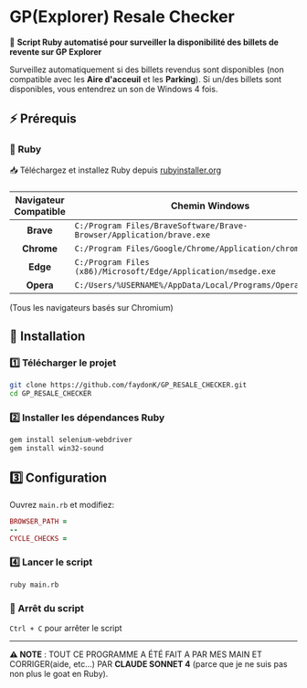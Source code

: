 
# GP(Explorer) Resale Checker

🤖 **Script Ruby automatisé pour surveiller la disponibilité des billets de revente sur GP Explorer**

Surveillez automatiquement si des billets revendus sont disponibles (non compatible avec les __Aire d'acceuil__ et les __Parking__). Si un/des billets sont disponibles, vous entendrez un son de Windows 4 fois.

## ⚡ Prérequis

### 💎 Ruby
📥 Téléchargez et installez Ruby depuis [rubyinstaller.org](https://rubyinstaller.org/)

### 
| Navigateur  Compatible | Chemin Windows |
|:------------:|----------------|
| **Brave** | `C:/Program Files/BraveSoftware/Brave-Browser/Application/brave.exe` |
| **Chrome** | `C:/Program Files/Google/Chrome/Application/chrome.exe` |
| **Edge** | `C:/Program Files (x86)/Microsoft/Edge/Application/msedge.exe` |
| **Opera** | `C:/Users/%USERNAME%/AppData/Local/Programs/Opera/opera.exe` |

(Tous les navigateurs basés sur Chromium)

## 🔧 Installation

### 1️⃣ Télécharger le projet
```bash
git clone https://github.com/faydonK/GP_RESALE_CHECKER.git
cd GP_RESALE_CHECKER
```

### 2️⃣ Installer les dépendances Ruby
```bash
gem install selenium-webdriver
gem install win32-sound
```

## 3️⃣ Configuration

Ouvrez `main.rb` et modifiez:

```ruby
BROWSER_PATH = 
--
CYCLE_CHECKS = 
```

### 4️⃣ Lancer le script
```bash
ruby main.rb
```



### 🛑 Arrêt du script
`Ctrl + C` pour arrêter le script

---

**⚠️ NOTE** : TOUT CE PROGRAMME A ÉTÉ FAIT A PAR MES MAIN ET CORRIGER(aide, etc...) PAR __CLAUDE SONNET 4__ (parce que je ne suis pas non plus le goat en Ruby).
